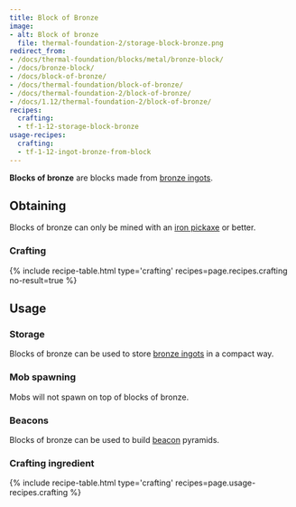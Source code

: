 ```yaml
---
title: Block of Bronze
image:
- alt: Block of bronze
  file: thermal-foundation-2/storage-block-bronze.png
redirect_from:
- /docs/thermal-foundation/blocks/metal/bronze-block/
- /docs/bronze-block/
- /docs/block-of-bronze/
- /docs/thermal-foundation/block-of-bronze/
- /docs/thermal-foundation-2/block-of-bronze/
- /docs/1.12/thermal-foundation-2/block-of-bronze/
recipes:
  crafting:
  - tf-1-12-storage-block-bronze
usage-recipes:
  crafting:
  - tf-1-12-ingot-bronze-from-block
---
```


**Blocks of bronze** are blocks made from [bronze ingots](../bronze-ingot/).


Obtaining
---------

Blocks of bronze can only be mined with an [iron
pickaxe](https://minecraft.wiki/w/Pickaxe) or better.

### Crafting
{% include recipe-table.html type='crafting' recipes=page.recipes.crafting no-result=true %}


Usage
-----

### Storage
Blocks of bronze can be used to store [bronze ingots](../bronze-ingot/) in a
compact way.

### Mob spawning
Mobs will not spawn on top of blocks of bronze.

### Beacons
Blocks of bronze can be used to build
[beacon](https://minecraft.wiki/w/Beacon) pyramids.

### Crafting ingredient
{% include recipe-table.html type='crafting' recipes=page.usage-recipes.crafting %}
